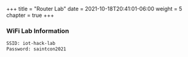 +++
title = "Router Lab"
date = 2021-10-18T20:41:01-06:00
weight = 5
chapter = true
+++

### WiFi Lab Information

```txt
SSID: iot-hack-lab
Password: saintcon2021
```
